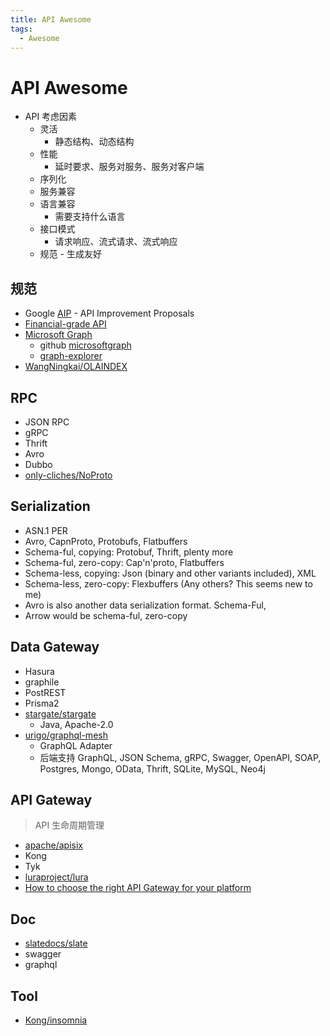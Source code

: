 ```yaml
---
title: API Awesome
tags:
  - Awesome
---
```


# API Awesome

- API 考虑因素
  - 灵活
    - 静态结构、动态结构
  - 性能
    - 延时要求、服务对服务、服务对客户端
  - 序列化
  - 服务兼容
  - 语言兼容
    - 需要支持什么语言
  - 接口模式
    - 请求响应、流式请求、流式响应
  - 规范 - 生成友好

## 规范

- Google [AIP](https://google.aip.dev/general) - API Improvement Proposals
- [Financial-grade API](https://fapi.openid.net)
- [Microsoft Graph](https://docs.microsoft.com/zh-cn/graph/overview)
  - github [microsoftgraph](https://github.com/microsoftgraph)
  - [graph-explorer](https://developer.microsoft.com/zh-cn/graph/graph-explorer)
- [WangNingkai/OLAINDEX](https://github.com/WangNingkai/OLAINDEX)

## RPC

- JSON RPC
- gRPC
- Thrift
- Avro
- Dubbo
- [only-cliches/NoProto](https://github.com/only-cliches/NoProto)

## Serialization

- ASN.1 PER
- Avro, CapnProto, Protobufs, Flatbuffers
- Schema-ful, copying: Protobuf, Thrift, plenty more
- Schema-ful, zero-copy: Cap'n'proto, Flatbuffers
- Schema-less, copying: Json (binary and other variants included), XML
- Schema-less, zero-copy: Flexbuffers (Any others? This seems new to me)
- Avro is also another data serialization format. Schema-Ful,
- Arrow would be schema-ful, zero-copy

## Data Gateway

- Hasura
- graphile
- PostREST
- Prisma2
- [stargate/stargate](https://github.com/stargate/stargate)
  - Java, Apache-2.0
- [urigo/graphql-mesh](https://github.com/urigo/graphql-mesh)
  - GraphQL Adapter
  - 后端支持 GraphQL, JSON Schema, gRPC, Swagger, OpenAPI, SOAP, Postgres, Mongo, OData, Thrift, SQLite, MySQL, Neo4j

## API Gateway

> API 生命周期管理

- [apache/apisix](https://github.com/apache/apisix)
- Kong
- Tyk
- [luraproject/lura](https://github.com/luraproject/lura)
- [How to choose the right API Gateway for your platform](https://www.moesif.com/blog/technical/api-gateways/How-to-Choose-The-Right-API-Gateway-For-Your-Platform-Comparison-Of-Kong-Tyk-Apigee-And-Alternatives/)

## Doc

- [slatedocs/slate](https://github.com/slatedocs/slate)
- swagger
- graphql

## Tool

- [Kong/insomnia](https://github.com/Kong/insomnia)
